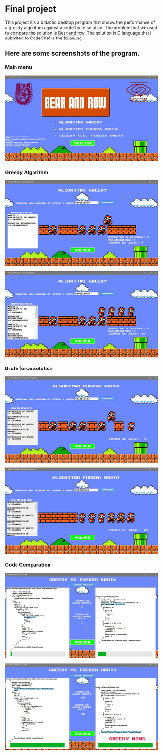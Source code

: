 # Final project
This project it's a didactic desktop program that shows the performance of a greedy algorithm against a brute force solution.
The problem that we used to compare the solution is [Bear and row](https://www.codechef.com/APRIL17/problems/ROWSOLD/).
The solution in C language that I submited to CodeChef is the [following](https://www.codechef.com/viewsolution/13534769).

## Here are some screenshots of the program.

### Main menu

![Main Menu](img/1.jpg)

### Greedy Algorithm

![Animation](img/2.jpg)

![Results](img/3.jpg)

### Brute force solution

![Animation](img/4.jpg)

![Results](img/5.jpg)

### Code Comparation

![Code comparation](img/6.jpg)

![Results](img/7.jpg)
